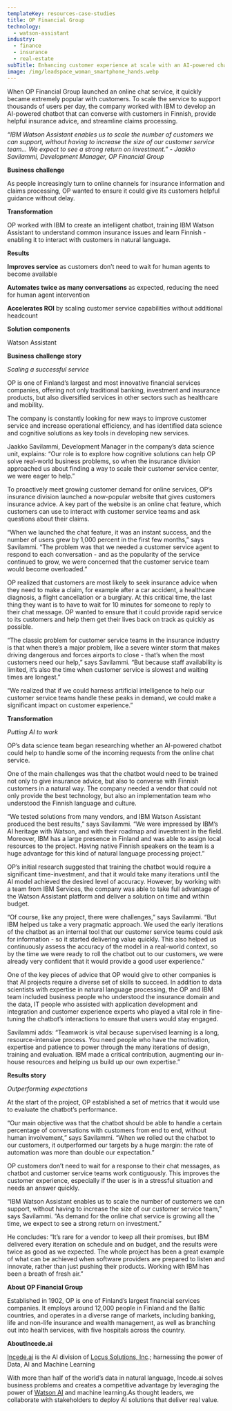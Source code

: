 ```yaml
---
templateKey: resources-case-studies
title: OP Financial Group
technology:
  - watson-assistant
industry:
  - finance
  - insurance
  - real-estate
subTitle: Enhancing customer experience at scale with an AI-powered chatbot
image: /img/leadspace_woman_smartphone_hands.webp
---
```

When OP Financial Group launched an online chat service, it quickly became extremely popular with customers. To scale the service to support thousands of users per day, the company worked with IBM to develop an AI-powered chatbot that can converse with customers in Finnish, provide helpful insurance advice, and streamline claims processing.

*“IBM Watson Assistant enables us to scale the number of customers we can support, without having to increase the size of our customer service team… We expect to see a strong return on investment.” - Jaakko Savilammi, Development Manager, OP Financial Group*



**Business challenge**

As people increasingly turn to online channels for insurance information and claims processing, OP wanted to ensure it could give its customers helpful guidance without delay.



**Transformation**

OP worked with IBM to create an intelligent chatbot, training IBM Watson Assistant to understand common insurance issues and learn Finnish - enabling it to interact with customers in natural language.



**Results**

**Improves service** as customers don’t need to wait for human agents to become available

**Automates twice as many conversations** as expected, reducing the need for human agent intervention

**Accelerates ROI** by scaling customer service capabilities without additional headcount



**Solution components**

Watson Assistant



**Business challenge story**

*Scaling a successful service*

OP is one of Finland’s largest and most innovative financial services companies, offering not only traditional banking, investment and insurance products, but also diversified services in other sectors such as healthcare and mobility.

The company is constantly looking for new ways to improve customer service and increase operational efficiency, and has identified data science and cognitive solutions as key tools in developing new services.

Jaakko Savilammi, Development Manager in the company’s data science unit, explains: “Our role is to explore how cognitive solutions can help OP solve real-world business problems, so when the insurance division approached us about finding a way to scale their customer service center, we were eager to help.”

To proactively meet growing customer demand for online services, OP’s insurance division launched a now-popular website that gives customers insurance advice. A key part of the website is an online chat feature, which customers can use to interact with customer service teams and ask questions about their claims.

“When we launched the chat feature, it was an instant success, and the number of users grew by 1,000 percent in the first few months,” says Savilammi. “The problem was that we needed a customer service agent to respond to each conversation - and as the popularity of the service continued to grow, we were concerned that the customer service team would become overloaded.”

OP realized that customers are most likely to seek insurance advice when they need to make a claim, for example after a car accident, a healthcare diagnosis, a flight cancellation or a burglary. At this critical time, the last thing they want is to have to wait for 10 minutes for someone to reply to their chat message. OP wanted to ensure that it could provide rapid service to its customers and help them get their lives back on track as quickly as possible.

“The classic problem for customer service teams in the insurance industry is that when there’s a major problem, like a severe winter storm that makes driving dangerous and forces airports to close - that’s when the most customers need our help,” says Savilammi. “But because staff availability is limited, it’s also the time when customer service is slowest and waiting times are longest.”

“We realized that if we could harness artificial intelligence to help our customer service teams handle these peaks in demand, we could make a significant impact on customer experience.”



**Transformation**

*Putting AI to work*

OP’s data science team began researching whether an AI-powered chatbot could help to handle some of the incoming requests from the online chat service.

One of the main challenges was that the chatbot would need to be trained not only to give insurance advice, but also to converse with Finnish customers in a natural way. The company needed a vendor that could not only provide the best technology, but also an implementation team who understood the Finnish language and culture.

“We tested solutions from many vendors, and IBM Watson Assistant produced the best results,” says Savilammi. “We were impressed by IBM’s AI heritage with Watson, and with their roadmap and investment in the field. Moreover, IBM has a large presence in Finland and was able to assign local resources to the project. Having native Finnish speakers on the team is a huge advantage for this kind of natural language processing project.”

OP’s initial research suggested that training the chatbot would require a significant time-investment, and that it would take many iterations until the AI model achieved the desired level of accuracy. However, by working with a team from IBM Services, the company was able to take full advantage of the Watson Assistant platform and deliver a solution on time and within budget.

“Of course, like any project, there were challenges,” says Savilammi. “But IBM helped us take a very pragmatic approach. We used the early iterations of the chatbot as an internal tool that our customer service teams could ask for information - so it started delivering value quickly. This also helped us continuously assess the accuracy of the model in a real-world context, so by the time we were ready to roll the chatbot out to our customers, we were already very confident that it would provide a good user experience.”

One of the key pieces of advice that OP would give to other companies is that AI projects require a diverse set of skills to succeed. In addition to data scientists with expertise in natural language processing, the OP and IBM team included business people who understood the insurance domain and the data, IT people who assisted with application development and integration and customer experience experts who played a vital role in fine-tuning the chatbot’s interactions to ensure that users would stay engaged.

Savilammi adds: “Teamwork is vital because supervised learning is a long, resource-intensive process. You need people who have the motivation, expertise and patience to power through the many iterations of design, training and evaluation. IBM made a critical contribution, augmenting our in-house resources and helping us build up our own expertise.”



**Results story**

*Outperforming expectations*

At the start of the project, OP established a set of metrics that it would use to evaluate the chatbot’s performance.

“Our main objective was that the chatbot should be able to handle a certain percentage of conversations with customers from end to end, without human involvement,” says Savilammi. “When we rolled out the chatbot to our customers, it outperformed our targets by a huge margin: the rate of automation was more than double our expectation.”

OP customers don’t need to wait for a response to their chat messages, as chatbot and customer service teams work contiguously. This improves the customer experience, especially if the user is in a stressful situation and needs an answer quickly.

“IBM Watson Assistant enables us to scale the number of customers we can support, without having to increase the size of our customer service team,” says Savilammi. “As demand for the online chat service is growing all the time, we expect to see a strong return on investment.”

He concludes: “It’s rare for a vendor to keep all their promises, but IBM delivered every iteration on schedule and on budget, and the results were twice as good as we expected. The whole project has been a great example of what can be achieved when software providers are prepared to listen and innovate, rather than just pushing their products. Working with IBM has been a breath of fresh air.”



**About OP Financial Group**

Established in 1902, OP is one of Finland’s largest financial services companies. It employs around 12,000 people in Finland and the Baltic countries, and operates in a diverse range of markets, including banking, life and non-life insurance and wealth management, as well as branching out into health services, with five hospitals across the country.



**AboutIncede.ai**

[Incede.ai](https://www.incede.ai) is the AI division of [Locus Solutions, Inc](http://www.locussolutions.com).; harnessing the power of Data, AI and Machine Learning



With more than half of the world’s data in natural language, Incede.ai solves business problems and creates a competitive advantage by leveraging the power of [Watson AI](https://www.ibm.com/watson) and machine learning.As thought leaders, we collaborate with stakeholders to deploy AI solutions that deliver real value.
